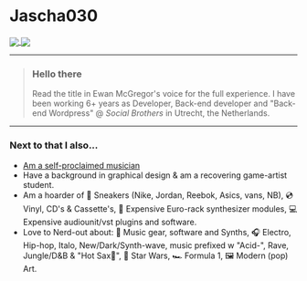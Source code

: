 # Jascha030

<a href="#">
  <img align="center" src="https://github-readme-stats.vercel.app/api/top-langs/?username=jascha030&card_width=285&layout=compact&langs_count=8&bg_color=150,ea1479,ffcc00&title_color=fff&text_color=fff&hide_border=true" />
</a>
<a href="#">
  <img align="center" src="https://github-readme-stats.vercel.app/api/wakatime?username=jascha030&layout=compact&langs_count=8&bg_color=340,ea1479,ffcc00&title_color=fff&text_color=fff&hide_border=true" />
</a>

---

> ### Hello there
> Read the title in Ewan McGregor's voice for the full experience.
I have been working 6+ years as Developer, Back-end developer and "Back-end Wordpress" @ _Social Brothers_ in Utrecht, the Netherlands.

---

### Next to that I also...
* [Am a self-proclaimed musician](https://soundcloud.com/jassie030)
* Have a background in graphical design & am a recovering game-artist student.
* Am a hoarder of 👟 Sneakers (Nike, Jordan, Reebok, Asics, vans, NB), 💿 Vinyl, CD's & Cassette's, 🎹 Expensive Euro-rack synthesizer modules, 💻 Expensive audiounit/vst plugins and software.
* Love to Nerd-out about: 🎹 Music gear, software and Synths, 🎧 Electro, Hip-hop, Italo, New/Dark/Synth-wave, music prefixed w "Acid-", Rave, Jungle/D&B & "Hot Sax🎷", 🚀 Star Wars, 🏎 Formula 1, 🖼 Modern (pop) Art.
